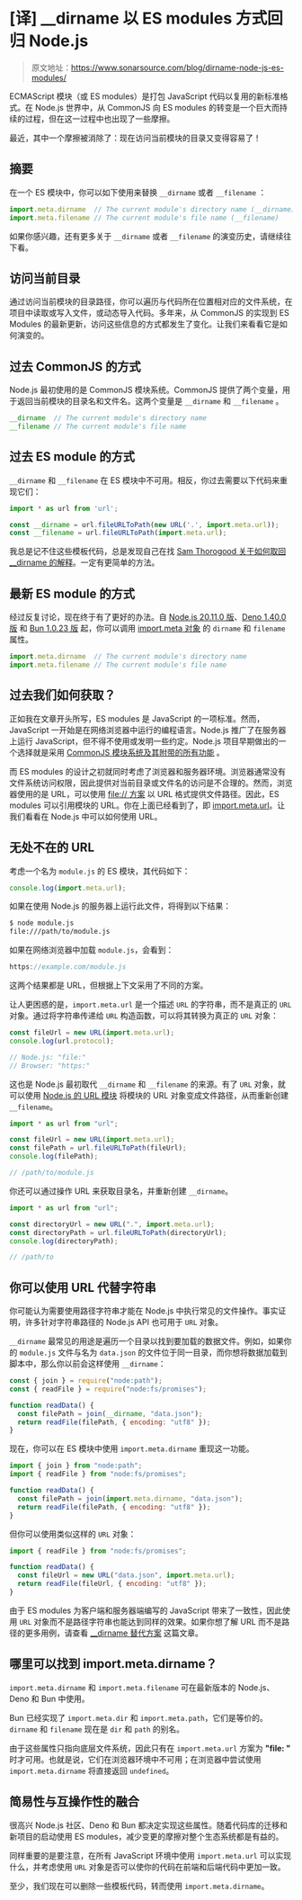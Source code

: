 # [译] __dirname 以 ES modules 方式回归 Node.js

> 原文地址：https://www.sonarsource.com/blog/dirname-node-js-es-modules/

ECMAScript 模块（或 ES modules）是打包 JavaScript 代码以复用的新标准格式。在 Node.js 世界中，从 CommonJS 向 ES modules 的转变是一个巨大而持续的过程，但在这一过程中也出现了一些摩擦。

最近，其中一个摩擦被消除了：现在访问当前模块的目录又变得容易了！

## 摘要

在一个 ES 模块中，你可以如下使用来替换 `__dirname` 或者 `__filename` ：

```js
import.meta.dirname  // The current module's directory name (__dirname)
import.meta.filename // The current module's file name (__filename)
```

如果你感兴趣，还有更多关于 `__dirname` 或者 `__filename` 的演变历史，请继续往下看。

## 访问当前目录

通过访问当前模块的目录路径，你可以遍历与代码所在位置相对应的文件系统，在项目中读取或写入文件，或动态导入代码。多年来，从 CommonJS 的实现到 ES Modules 的最新更新，访问这些信息的方式都发生了变化。让我们来看看它是如何演变的。

## 过去 CommonJS 的方式

Node.js 最初使用的是 CommonJS 模块系统。CommonJS 提供了两个变量，用于返回当前模块的目录名和文件名。这两个变量是 `__dirname` 和 `__filename` 。

```js
__dirname  // The current module's directory name
__filename // The current module's file name
```

## 过去 ES module 的方式

`__dirname` 和 `__filename` 在 ES 模块中不可用。相反，你过去需要以下代码来重现它们：

```js
import * as url from 'url';

const __dirname = url.fileURLToPath(new URL('.', import.meta.url));
const __filename = url.fileURLToPath(import.meta.url);
```

我总是记不住这些模板代码，总是发现自己在找 [Sam Thorogood 关于如何取回 __dirname 的解释](https://blog.logrocket.com/alternatives-dirname-node-js-es-modules)。一定有更简单的方法。

## 最新 ES module 的方式

经过反复讨论，现在终于有了更好的办法。自 [Node.js 20.11.0 版](https://nodejs.org/en/blog/release/v20.11.0)、[Deno 1.40.0 版](https://deno.com/blog/v1.40#importmetafilename-and-importmetadirname) 和 [Bun 1.0.23 版](https://bun.sh/blog/bun-v1.0.23#import-meta-dirname-and-import-meta-filename-support) 起，你可以调用 [import.meta 对象](https://nodejs.org/docs/latest/api/esm.html#importmeta) 的 `dirname` 和 `filename` 属性。

```js
import.meta.dirname  // The current module's directory name
import.meta.filename // The current module's file name
```

## 过去我们如何获取？

正如我在文章开头所写，ES modules 是 JavaScript 的一项标准。然而，JavaScript 一开始是在网络浏览器中运行的编程语言。Node.js 推广了在服务器上运行 JavaScript，但不得不使用或发明一些约定。Node.js 项目早期做出的一个选择就是采用 [CommonJS 模块系统及其附带的所有功能](https://nodejs.org/docs/latest/api/modules.html#modules-commonjs-modules) 。

而 ES modules 的设计之初就同时考虑了浏览器和服务器环境。浏览器通常没有文件系统访问权限，因此提供对当前目录或文件名的访问是不合理的。然而，浏览器使用的是 URL，可以使用 [file:// 方案](https://en.wikipedia.org/wiki/File_URI_scheme) 以 URL 格式提供文件路径。因此，ES modules 可以引用模块的 URL。你在上面已经看到了，即 [import.meta.url](https://nodejs.org/docs/latest/api/esm.html#importmetaurl)。让我们看看在 Node.js 中可以如何使用 URL。

## 无处不在的 URL

考虑一个名为 `module.js` 的 ES 模块，其代码如下：

```js
console.log(import.meta.url);
```

如果在使用 Node.js 的服务器上运行此文件，将得到以下结果：

```bash
$ node module.js
file:///path/to/module.js
```

如果在网络浏览器中加载 `module.js`，会看到：

```js
https://example.com/module.js
```

这两个结果都是 URL，但根据上下文采用了不同的方案。

让人更困惑的是，`import.meta.url` 是一个描述 `URL` 的字符串，而不是真正的 `URL` 对象。通过将字符串传递给 `URL` 构造函数，可以将其转换为真正的 `URL` 对象：

```js
const fileUrl = new URL(import.meta.url);
console.log(url.protocol);

// Node.js: "file:"
// Browser: "https:"
```

这也是 Node.js 最初取代 `__dirname` 和 `__filename` 的来源。有了 `URL` 对象，就可以使用 [Node.js 的 URL 模块](https://nodejs.org/docs/latest/api/url.html#urlfileurltopathurl) 将模块的 URL 对象变成文件路径，从而重新创建 `__filename`。

```js
import * as url from "url";

const fileUrl = new URL(import.meta.url);
const filePath = url.fileURLToPath(fileUrl);
console.log(filePath);

// /path/to/module.js
```

你还可以通过操作 URL 来获取目录名，并重新创建 `__dirname`。

```js
import * as url from "url";

const directoryUrl = new URL(".", import.meta.url);
const directoryPath = url.fileURLToPath(directoryUrl);
console.log(directoryPath);

// /path/to
```

## 你可以使用 URL 代替字符串

你可能认为需要使用路径字符串才能在 Node.js 中执行常见的文件操作。事实证明，许多针对字符串路径的 Node.js API 也可用于 `URL` 对象。

`__dirname` 最常见的用途是遍历一个目录以找到要加载的数据文件。例如，如果你的 `module.js` 文件与名为 `data.json` 的文件位于同一目录，而你想将数据加载到脚本中，那么你以前会这样使用 `__dirname`：

```js
const { join } = require("node:path");
const { readFile } = require("node:fs/promises");

function readData() {
  const filePath = join(__dirname, "data.json");
  return readFile(filePath, { encoding: "utf8" });
} 
```

现在，你可以在 ES 模块中使用 `import.meta.dirname` 重现这一功能。

```js
import { join } from "node:path";
import { readFile } from "node:fs/promises";

function readData() {
  const filePath = join(import.meta.dirname, "data.json");
  return readFile(filePath, { encoding: "utf8" });
} 
```

但你可以使用类似这样的 `URL` 对象：

```js
import { readFile } from "node:fs/promises";

function readData() {
  const fileUrl = new URL("data.json", import.meta.url);
  return readFile(fileUrl, { encoding: "utf8" });
}
```

由于 ES modules 为客户端和服务器端编写的 JavaScript 带来了一致性，因此使用 `URL` 对象而不是路径字符串也能达到同样的效果。如果你想了解 URL 而不是路径的更多用例，请查看 [__dirname 替代方案](https://blog.logrocket.com/alternatives-dirname-node-js-es-modules/#what-is-your-goal) 这篇文章。

## 哪里可以找到 import.meta.dirname？

`import.meta.dirname` 和 `import.meta.filename` 可在最新版本的 Node.js、Deno 和 Bun 中使用。

Bun 已经实现了 `import.meta.dir` 和 `import.meta.path`，它们是等价的。`dirname` 和 `filename` 现在是 `dir` 和 `path` 的别名。

由于这些属性只指向底层文件系统，因此只有在 `import.meta.url` 方案为 **"file: "** 时才可用。也就是说，它们在浏览器环境中不可用；在浏览器中尝试使用 `import.meta.dirname` 将直接返回 `undefined`。

## 简易性与互操作性的融合

很高兴 Node.js 社区、Deno 和 Bun 都决定实现这些属性。随着代码库的迁移和新项目的启动使用 ES modules，减少变更的摩擦对整个生态系统都是有益的。

同样重要的是要注意，在所有 JavaScript 环境中使用 `import.meta.url` 可以实现什么，并考虑使用 `URL` 对象是否可以使你的代码在前端和后端代码中更加一致。

至少，我们现在可以删除一些模板代码，转而使用 `import.meta.dirname`。

<Giscus
  repo="XKyong/xkyong.github.io"
  repo-id="R_kgDOJ_jjbw"
  category="Announcements"
  category-id="DIC_kwDOJ_jjb84Cf-jt"
  mapping="title"
  reactions-enabled="1"
  emit-metadata="0"
  input-position="top"
  theme="preferred_color_scheme"
  lang="zh-CN"
  loading="lazy"
/>
